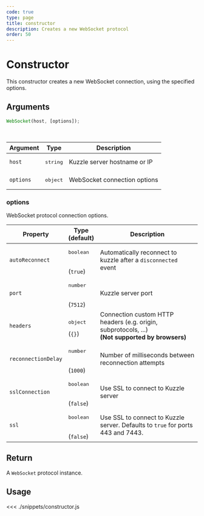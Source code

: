 ```yaml
---
code: true
type: page
title: constructor
description: Creates a new WebSocket protocol
order: 50
---
```


# Constructor

This constructor creates a new WebSocket connection, using the specified options.

## Arguments

```js
WebSocket(host, [options]);
```

<br/>

| Argument  | Type              | Description                  |
| --------- | ----------------- | ---------------------------- |
| `host`    | <pre>string</pre> | Kuzzle server hostname or IP |
| `options` | <pre>object</pre> | WebSocket connection options |

### options

WebSocket protocol connection options.

| Property            | Type<br/>(default)               | Description                                                                                  |
| ------------------- | -------------------------------- | -------------------------------------------------------------------------------------------- |
| `autoReconnect`     | <pre>boolean</pre><br/>(`true`)  | Automatically reconnect to kuzzle after a `disconnected` event                               |
| `port`              | <pre>number</pre><br/>(`7512`)   | Kuzzle server port                                                                           |
| `headers`           | <pre>object</pre>(`{}`)          | Connection custom HTTP headers (e.g. origin, subprotocols, ...)<br/>**(Not supported by browsers)** |
| `reconnectionDelay` | <pre>number</pre><br/>(`1000`)   | Number of milliseconds between reconnection attempts                                         |
| `sslConnection`     | <pre>boolean</pre><br/>(`false`) | Use SSL to connect to Kuzzle server   <DeprecatedBadge version="auto-version"/>   |
| `ssl`     | <pre>boolean</pre><br/>(`false`) | Use SSL to connect to Kuzzle server. Defaults to `true` for ports 443 and 7443.   |

## Return

A `WebSocket` protocol instance.

## Usage

<<< ./snippets/constructor.js
